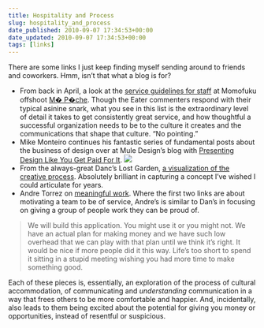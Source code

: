 ```yaml
---
title: Hospitality and Process
slug: hospitality_and_process
date_published: 2010-09-07 17:34:53+00:00
date_updated: 2010-09-07 17:34:53+00:00
tags: [links]
---
```

There are some links I just keep finding myself sending around to friends and coworkers. Hmm, isn’t that what a blog is for?

- From back in April, a look at the [service guidelines for staff](http://ny.eater.com/archives/2010/04/this_is_exactly_how_crazy_it_is_to_work_at_ma_peche.php) at Momofuku offshoot [M� P�che](http://www.momofuku.com/ma-peche/). Though the Eater commenters respond with their typical asinine snark, what you see in this list is the extraordinary level of detail it takes to get consistently great service, and how thoughtful a successful organization needs to be to the culture it creates and the communications that shape that culture. “No pointing.”
- Mike Monteiro continues his fantastic series of fundamental posts about the business of design over at Mule Design’s blog with [Presenting Design Like You Get Paid For It](http://weblog.muledesign.com/2010/08/presenting_design_like_you_get.php).
[![](https://cdn.glitch.global/c4e475b2-a54e-47e0-973c-ed0bd1b46262/Snake%20swallowing%20an%20onion-15.png?v=1670812559648)](http://www.lostgarden.com/2010/08/visualizing-creative-process.html)
- From the always-great Danc’s Lost Garden, [a visualization of the creative process](http://www.lostgarden.com/2010/08/visualizing-creative-process.html). Absolutely brilliant in capturing a concept I’ve wished I could articulate for years.
- Andre Torrez on [meaningful work](http://notes.torrez.org/2010/08/workin-9-to-5.html). Where the first two links are about motivating a team to be of service, Andre’s is similar to Dan’s in focusing on giving a group of people work they can be proud of.

> We will build this application. You might use it or you might not. We have an actual plan for making money and we have such low overhead that we can play with that plan until we think it’s right. It would be nice if more people did it this way. Life’s too short to spend it sitting in a stupid meeting wishing you had more time to make something good.

Each of these pieces is, essentially, an exploration of the process of cultural accommodation, of communicating and *understanding* communication in a way that frees others to be more comfortable and happier. And, incidentally, also leads to them being excited about the potential for giving you money or opportunities, instead of resentful or suspicious.
